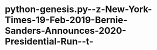 # python-genesis.py--z-New-York-Times-19-Feb-2019-Bernie-Sanders-Announces-2020-Presidential-Run--t-
